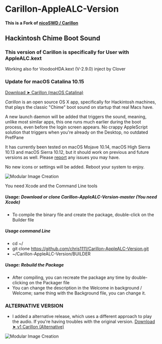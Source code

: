 


# Carillon-AppleALC-Version
#### This is a Fork of [nicoSWD / Carillon](https://github.com/nicoSWD/Carillon)

## Hackintosh Chime Boot Sound

### This version of Carillon is specifically for User with AppleALC.kext
Working also for VoodooHDA.kext (V-2.9.0) inject by Clover

### Update for macOS Catalina 10.15
[Download ➤ Carillon (macOS Catalina)](https://github.com/chris1111/Carillon-AppleALC-Version/releases/tag/V2)


*Carillon* is an open source OS X app, specifically for Hackintosh machines, that plays the classic "Chime" boot sound on startup that real Macs have.

A new launch daemon will be added that triggers the sound, meaning, unlike most similar apps, this one runs much earlier during the boot process, even before the login screen appears.
No crappy AppleScript solution that triggers when you're already on the Desktop, no outdated PrefPane

It has currently been tested on macOS Mojave 10.14, macOS High Sierra 10.13 and macOS Sierra 10.12, but it should work on previous and future versions as well. Please [report](https://github.com/chris1111/Carillon-AppleALC-Version/issues/new) any issues you may have.

No new icons or settings will be added. Reboot your system to enjoy.


![Modular Image Creation](https://i62.servimg.com/u/f62/18/50/18/69/captu325.png)

You need Xcode and the Command Line tools

##### Usage: Download or clone Carillon-AppleALC-Version-master (You need Xcode)
- To compile the binary file and create the package, double-click on the Builder file

##### Usage command Line
- cd ~/
- git clone https://github.com/chris1111/Carillon-AppleALC-Version.git
- ~/Carillon-AppleALC-Version/BUILDER

##### Usage: Rebuild the Package
- After compiling, you can recreate the package any time by double-clicking on the Packager file
- You can change the description in the Welcome in background / Welcome; same thing with the Background file, you can change it.

###  **ALTERNATIVE VERSION**

- I added a alternative release, which uses a different approach to play the audio. If you're having troubles with the original version.
[Download ➤ v1 Carillon (Alternative)  ](https://github.com/chris1111/Carillon-AppleALC-Version/releases)

![Modular Image Creation](https://i62.servimg.com/u/f62/18/50/18/69/captu330.png)

